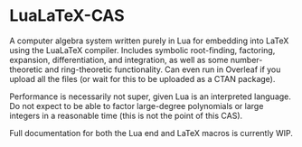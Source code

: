 # LuaLaTeX-CAS

A computer algebra system written purely in Lua for embedding into LaTeX using the LuaLaTeX compiler. Includes symbolic root-finding, factoring, expansion, differentiation, and integration, as well as some number-theoretic and ring-theoretic functionality. Can even run in Overleaf if you upload all the files (or wait for this to be uploaded as a CTAN package).

Performance is necessarily not super, given Lua is an interpreted language. Do not expect to be able to factor large-degree polynomials or large integers in a reasonable time (this is not the point of this CAS).

Full documentation for both the Lua end and LaTeX macros is currently WIP.
